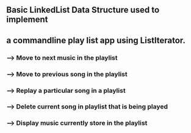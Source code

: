 ## Basic LinkedList Data Structure used to implement
## a commandline play list app using ListIterator.
### --> Move to next music in the playlist
### --> Move to previous song in the playlist
### --> Replay a particular song in a playlist
### --> Delete current song in playlist that is being played
### --> Display music currently store in the playlist
